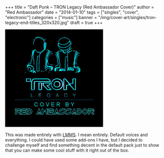 +++
title = "Daft Punk – TRON Legacy (Red Ambassador Cover)"
author = "Red Ambassador"
date = "2014-01-10"
tags = ["singles", "cover", "electronic"]
categories = ["music"]
banner = "/img/cover-art/singles/tron-legacy-end-titles_320x320.jpg"
draft = true
+++


<img src=/img/cover-art/singles/tron-legacy-end-titles_320x320.jpg class="thumb" alt="Daft Punk's Tron: Legacy (RA Cover) Art">


This was made entirely with [LMMS](https://lmms.io/). I mean entirely. Default
voices and everything. I could have used some add-ons I have, but I decided to
challenge myself and find something decent in the default pack just to show
that you can make some cool stuff with it right out of the box.

<!-- If you want to hear the final version of this track, then go to this post:
TRON: Legacy (RA Cover) -->